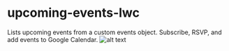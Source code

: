 # upcoming-events-lwc
Lists upcoming events from a custom events object. Subscribe, RSVP, and add events to Google Calendar.
![alt text](https://github.com/hunterwodzenski/upcoming-events-lwc]/blob/master/screnenshots/events_lwc.jpg?raw=true)
